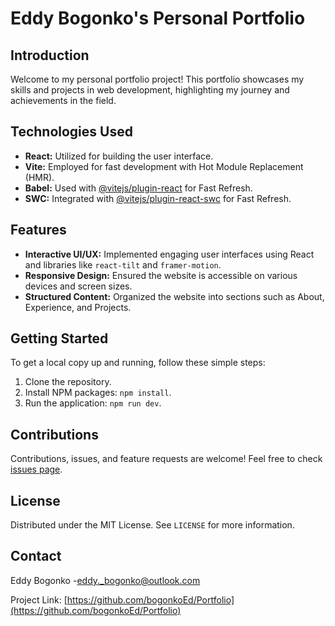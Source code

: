 # Eddy Bogonko's Personal Portfolio

## Introduction
Welcome to my personal portfolio project! This portfolio showcases my skills and projects in web development, highlighting my journey and achievements in the field.

## Technologies Used
- **React:** Utilized for building the user interface.
- **Vite:** Employed for fast development with Hot Module Replacement (HMR).
- **Babel:** Used with [@vitejs/plugin-react](https://github.com/vitejs/vite-plugin-react/blob/main/packages/plugin-react/README.md) for Fast Refresh.
- **SWC:** Integrated with [@vitejs/plugin-react-swc](https://github.com/vitejs/vite-plugin-react-swc) for Fast Refresh.

## Features
- **Interactive UI/UX:** Implemented engaging user interfaces using React and libraries like `react-tilt` and `framer-motion`.
- **Responsive Design:** Ensured the website is accessible on various devices and screen sizes.
- **Structured Content:** Organized the website into sections such as About, Experience, and Projects.

## Getting Started
To get a local copy up and running, follow these simple steps:
1. Clone the repository.
2. Install NPM packages: `npm install`.
3. Run the application: `npm run dev`.

## Contributions
Contributions, issues, and feature requests are welcome! Feel free to check [issues page](https://github.com/bogonkoEd/Portfolio/issues).

## License
Distributed under the MIT License. See `LICENSE` for more information.

## Contact
Eddy Bogonko -[eddy._bogonko@outlook.com](eddy._bogonko@outlook.com)

Project Link: [https://github.com/bogonkoEd/Portfolio](https://github.com/bogonkoEd/Portfolio)
